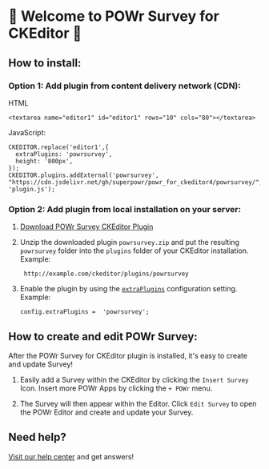 # 🎉 Welcome to POWr Survey for CKEditor 🎉

## How to install:

### Option 1: Add plugin from content delivery network (CDN):
HTML

    <textarea name="editor1" id="editor1" rows="10" cols="80"></textarea>

JavaScript:

    CKEDITOR.replace('editor1',{
      extraPlugins: 'powrsurvey',
      height: '800px',
    });
    CKEDITOR.plugins.addExternal('powrsurvey', "https://cdn.jsdelivr.net/gh/superpowr/powr_for_ckeditor4/powrsurvey/", 'plugin.js');

### Option 2: Add plugin from local installation on your server:
1.  [Download POWr Survey CKEditor Plugin](https://cdn.jsdelivr.net/gh/superpowr/powr_for_ckeditor4/powrsurvey/powrsurvey.zip)
2. Unzip the downloaded plugin  `powrsurvey.zip`  and put the resulting `powrsurvey` folder into the  `plugins`  folder of your CKEditor installation. Example:

	    http://example.com/ckeditor/plugins/powrsurvey

3.  Enable the plugin by using the  [`extraPlugins`](https://ckeditor.com/docs/ckeditor4/latest/api/CKEDITOR_config.html#cfg-extraPlugins)  configuration setting. Example:

	    config.extraPlugins =  'powrsurvey';



## How to create and edit POWr Survey:

After the POWr Survey for CKEditor plugin is installed, it's easy to create and update Survey!

1. Easily add a Survey within the CKEditor by clicking the `Insert Survey` Icon. Insert more POWr Apps by clicking the `+ POWr` menu.

2. The Survey will then appear within the Editor. Click `Edit Survey` to open the POWr Editor and create and update your Survey.

## Need help?
[Visit our help center](https://www.powr.io/knowledge-base) and get answers!
